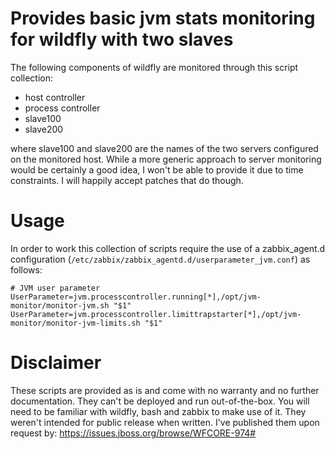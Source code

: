 # Provides basic jvm stats monitoring for wildfly with two slaves

The following components of wildfly are monitored through this script collection:

- host controller
- process controller
- slave100
- slave200

where slave100 and slave200 are the names of the two servers configured on the monitored host. While a more generic approach to server monitoring would be certainly a good idea, I won't be able to provide it due to time constraints. I will happily accept patches that do though.

# Usage

In order to work this collection of scripts require the use of a zabbix_agent.d configuration (`/etc/zabbix/zabbix_agentd.d/userparameter_jvm.conf`) as follows:

    # JVM user parameter
    UserParameter=jvm.processcontroller.running[*],/opt/jvm-monitor/monitor-jvm.sh "$1"
    UserParameter=jvm.processcontroller.limittrapstarter[*],/opt/jvm-monitor/monitor-jvm-limits.sh "$1"

# Disclaimer

These scripts are provided as is and come with no warranty and no further documentation. They can't be deployed and run out-of-the-box. You will need to be familiar with wildfly, bash and zabbix to make use of it. They weren't intended for public release when written. I've published them upon request by: https://issues.jboss.org/browse/WFCORE-974#